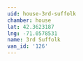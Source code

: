 ```yaml
---
uid: house-3rd-suffolk
chamber: house
lat: 42.3623187
lng: -71.0578531
name: 3rd Suffolk
van_id: '126'
---
```

